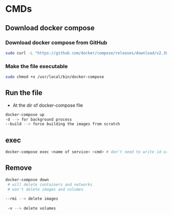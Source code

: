 # CMDs

## Download docker compose

### Download docker compose from GitHub

```bash
sudo curl -L "https://github.com/docker/compose/releases/download/v2.38.2/docker-compose-$(uname -s)-$(uname -m)" -o /usr/local/bin/docker-compose
```

### Make the file executable

```bash
sudo chmod +x /usr/local/bin/docker-compose
```

## Run the file

- At the dir of docker-compose file

```bash
docker-compose up 
-d --> for background process
--build --> force building the images from scratch
```

## exec

```bash
docker-compose exec <name of service> <cmd> # don't need to write id or name of container
```

## Remove

```bash
docker-compose down
 # will delete containers and networks 
 # won't delete images and volumes
 
--rmi --> delete images 
 
 -v --> delete volumes 
 
```